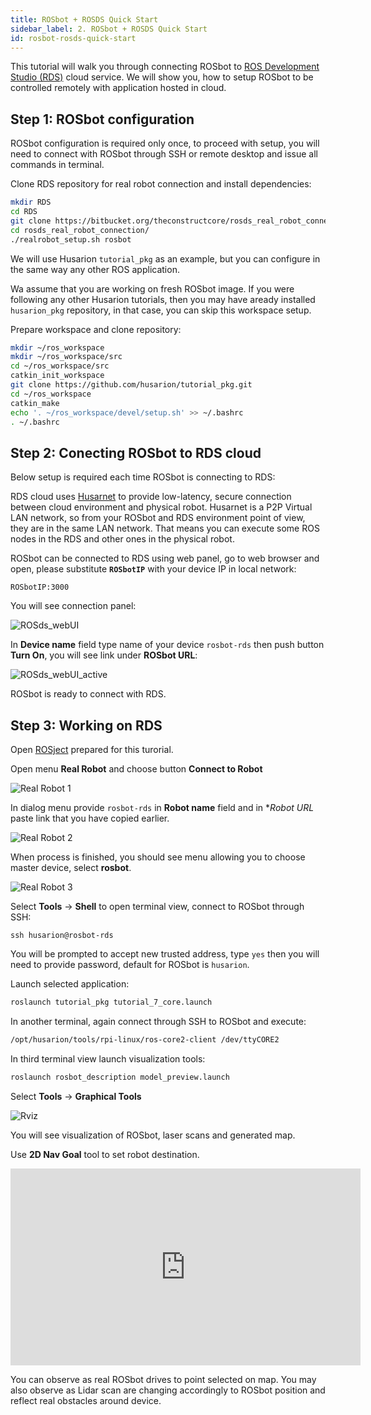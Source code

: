 ```yaml
---
title: ROSbot + ROSDS Quick Start
sidebar_label: 2. ROSbot + ROSDS Quick Start
id: rosbot-rosds-quick-start
---
```


This tutorial will walk you through connecting ROSbot to [ROS Development Studio (RDS)](https://rds.theconstructsim.com/) cloud service.
We will show you, how to setup ROSbot to be controlled remotely with application hosted in cloud.

## Step 1: ROSbot configuration

ROSbot configuration is required only once, to proceed with setup, you will need to connect with ROSbot through SSH or remote desktop and issue all commands in terminal.

Clone RDS repository for real robot connection and install dependencies:

```bash
mkdir RDS
cd RDS
git clone https://bitbucket.org/theconstructcore/rosds_real_robot_connection.git
cd rosds_real_robot_connection/
./realrobot_setup.sh rosbot
```

We will use Husarion `tutorial_pkg` as an example, but you can configure in the same way any other ROS application. 

Wa assume that you are working on fresh ROSbot image. If you were following any other Husarion tutorials, then you may have aready installed `husarion_pkg` repository, in that case, you can skip this workspace setup.

Prepare workspace and clone repository:

```bash
mkdir ~/ros_workspace
mkdir ~/ros_workspace/src
cd ~/ros_workspace/src
catkin_init_workspace
git clone https://github.com/husarion/tutorial_pkg.git
cd ~/ros_workspace
catkin_make
echo '. ~/ros_workspace/devel/setup.sh' >> ~/.bashrc
. ~/.bashrc
```

## Step 2: Conecting ROSbot to RDS cloud

Below setup is required each time ROSbot is connecting to RDS:

RDS cloud uses [Husarnet](https://husarnet.com/) to provide low-latency, secure connection between cloud environment and physical robot. Husarnet is a P2P Virtual LAN network, so from your ROSbot and RDS environment point of view, they are in the same LAN network. That means you can execute some ROS nodes in the RDS and other ones in the physical robot.

ROSbot can be connected to RDS using web panel, go to web browser and open, please substitute **`ROSbotIP`** with your device IP in local network:
```
ROSbotIP:3000
```

You will see connection panel:

![ROSds_webUI](/docs/assets/img/rosds-tutorials/rosds_webui.png)


In **Device name** field type name of your device `rosbot-rds` then push button **Turn On**, you will see link under **ROSbot URL**:

![ROSds_webUI_active](/docs/assets/img/rosds-tutorials/rosds_webui_active.png)

ROSbot is ready to connect with RDS.

## Step 3: Working on RDS

Open [ROSject](http://www.rosject.io/l/97f593a/) prepared for this turorial.

Open menu **Real Robot** and choose button **Connect to Robot**

![Real Robot 1](/docs/assets/img/rosds-tutorials/rds_connect_to_real_robot.png)

In dialog menu provide `rosbot-rds` in **Robot name** field and in **Robot URL* paste link that you have copied earlier.

![Real Robot 2](/docs/assets/img/rosds-tutorials/rds_connect_to_real_robot_2.png)

When process is finished, you should see menu allowing you to choose master device, select **rosbot**.

![Real Robot 3](/docs/assets/img/rosds-tutorials/rds_connect_to_real_robot_3.png)

Select **Tools** -> **Shell** to open terminal view, connect to ROSbot through SSH:
```
ssh husarion@rosbot-rds
```
You will be prompted to accept new trusted address, type `yes` then you will need to provide password, default for ROSbot is `husarion`.

Launch selected application:

```bash
roslaunch tutorial_pkg tutorial_7_core.launch
```

In another terminal, again connect through SSH to ROSbot and execute: 
```bash
/opt/husarion/tools/rpi-linux/ros-core2-client /dev/ttyCORE2 
```

In third terminal view launch visualization tools:

```bash
roslaunch rosbot_description model_preview.launch
```

Select **Tools** -> **Graphical Tools**

![Rviz](/docs/assets/img/rosds-tutorials/rds_rviz_2.png)

You will see visualization of ROSbot, laser scans and generated map.

Use **2D Nav Goal** tool to set robot destination.

<iframe width="560" height="315" src="https://www.youtube.com/embed/41f40i_Au2c" frameborder="0" allow="accelerometer; autoplay; encrypted-media; gyroscope; picture-in-picture" allowfullscreen></iframe>

You can observe as real ROSbot drives to point selected on map. You may also observe as Lidar scan are changing accordingly to ROSbot position and reflect real obstacles around device.